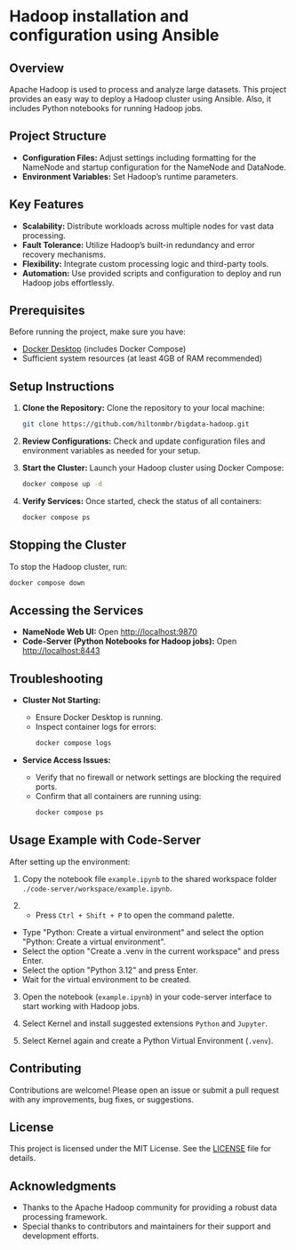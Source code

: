 # Hadoop installation and configuration using Ansible

## Overview

Apache Hadoop is used to process and analyze large datasets. This project provides an easy way to deploy a Hadoop cluster using Ansible. Also, it includes Python notebooks for running Hadoop jobs.

## Project Structure

- **Configuration Files:** Adjust settings including formatting for the NameNode and startup configuration for the NameNode and DataNode.
- **Environment Variables:** Set Hadoop’s runtime parameters.


## Key Features

- **Scalability:** Distribute workloads across multiple nodes for vast data processing.
- **Fault Tolerance:** Utilize Hadoop’s built-in redundancy and error recovery mechanisms.
- **Flexibility:** Integrate custom processing logic and third-party tools.
- **Automation:** Use provided scripts and configuration to deploy and run Hadoop jobs effortlessly.

## Prerequisites

Before running the project, make sure you have:

- [Docker Desktop](https://www.docker.com/products/docker-desktop) (includes Docker Compose)
- Sufficient system resources (at least 4GB of RAM recommended)

## Setup Instructions

1. **Clone the Repository:**
   Clone the repository to your local machine:

   ```bash
   git clone https://github.com/hiltonmbr/bigdata-hadoop.git
   ```

2. **Review Configurations:**
   Check and update configuration files and environment variables as needed for your setup.

3. **Start the Cluster:**
   Launch your Hadoop cluster using Docker Compose:

   ```bash
   docker compose up -d
   ```

4. **Verify Services:**
   Once started, check the status of all containers:
   ```bash
   docker compose ps
   ```

## Stopping the Cluster

To stop the Hadoop cluster, run:

```bash
docker compose down
```

## Accessing the Services

- **NameNode Web UI:** Open [http://localhost:9870](http://localhost:9870)
- **Code-Server (Python Notebooks for Hadoop jobs):** Open [http://localhost:8443](http://localhost:8443)

## Troubleshooting

- **Cluster Not Starting:**

  - Ensure Docker Desktop is running.
  - Inspect container logs for errors:
    ```bash
    docker compose logs
    ```

- **Service Access Issues:**
  - Verify that no firewall or network settings are blocking the required ports.
  - Confirm that all containers are running using:
    ```bash
    docker compose ps
    ```

## Usage Example with Code-Server

After setting up the environment:

1. Copy the notebook file `example.ipynb` to the shared workspace folder `./code-server/workspace/example.ipynb`.

2. - Press `Ctrl + Shift + P` to open the command palette.

- Type "Python: Create a virtual environment" and select the option "Python: Create a virtual environment".
- Select the option "Create a .venv in the current workspace" and press Enter.
- Select the option "Python 3.12" and press Enter.
- Wait for the virtual environment to be created.

3. Open the notebook (`example.ipynb`) in your code-server interface to start working with Hadoop jobs.

4. Select Kernel and install suggested extensions `Python` and `Jupyter`.

5. Select Kernel again and create a Python Virtual Environment (`.venv`).

## Contributing

Contributions are welcome! Please open an issue or submit a pull request with any improvements, bug fixes, or suggestions.

## License

This project is licensed under the MIT License. See the [LICENSE](LICENSE) file for details.

## Acknowledgments

- Thanks to the Apache Hadoop community for providing a robust data processing framework.
- Special thanks to contributors and maintainers for their support and development efforts.
